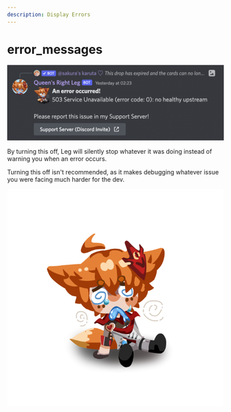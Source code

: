 ```yaml
---
description: Display Errors
---
```


# error\_messages

![Example error](<../../../.gitbook/assets/image (14).png>)

By turning this off, Leg will silently stop whatever it was doing instead of warning you when an error occurs.

Turning this off isn't recommended, as it makes debugging whatever issue you were facing much harder for the dev.

![](<../../../.gitbook/assets/image (32).png>)
